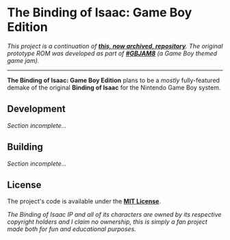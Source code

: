 # The Binding of Isaac: Game Boy Edition

*This project is a continuation of **[this, now archived, repository](https://github.com/JRob774/gbjam8)**.
The original prototype ROM was developed as part of **[#GBJAM8](https://itch.io/jam/gbjam-8)** (a Game Boy themed game jam).*

---

**The Binding of Isaac: Game Boy Edition** plans to be a *mostly* fully-featured
demake of the original **Binding of Isaac** for the Nintendo Game Boy system.

## Development

*Section incomplete...*

## Building

*Section incomplete...*

## License

The project's code is available under the **[MIT License](https://github.com/JRob774/gbisaac/blob/master/LICENSE)**.

*The Binding of Isaac IP and all of its characters are owned by its respective copyright holders
and I claim no ownership, this is simply a fan project made both for fun and educational purposes.*
